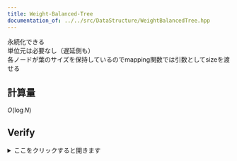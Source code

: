 ```yaml
---
title: Weight-Balanced-Tree
documentation_of: ../../src/DataStructure/WeightBalancedTree.hpp
---
```


永続化できる \
単位元は必要なし（遅延側も）\
各ノードが葉のサイズを保持しているのでmapping関数では引数としてsizeを渡せる 
## 計算量
$O(\log N)$
## Verify
<details>
<summary>ここをクリックすると開きます</summary>

<input disabled="" type="checkbox"> [CODE FESTIVAL 2014 エキシビション B - カッコつけ](https://atcoder.jp/contests/code-festival-2014-exhibition/tasks/code_festival_exhibition_b) (insert, erase, prod)\
<input disabled="" type="checkbox"> [SoundHound Programming Contest 2018 Masters Tournament 本戦 (Open) E - Hash Swapping](https://atcoder.jp/contests/soundhound2018-summer-final-open/tasks/soundhound2018_summer_final_e) (split3, prod)\
<input disabled="" type="checkbox"> [2012年 日本情報オリンピック春合宿 copypaste - コピー＆ペースト](https://atcoder.jp/contests/joisc2012/tasks/joisc2012_copypaste) (融合永続, split, split3)\
<input disabled="" type="checkbox"> [AtCoder Regular Contest 030 D - グラフではない](https://atcoder.jp/contests/arc030/tasks/arc030_4) (融合永続, split3, apply, prod)\
<input disabled="" type="checkbox"> [洛谷 P5055 【模板】可持久化文艺平衡树](https://www.luogu.com.cn/problem/P5055) (全永続, insert, erase, prod, reverse, 強制オンラインクエリ)\
<input disabled="" type="checkbox"> [洛谷 P5350 序列](https://www.luogu.com.cn/problem/P5350) (融合永続, split3, apply, prod, reverse, ML厳しめ)\
<input disabled="" type="checkbox"> [洛谷 P5586 [P5350] 序列 (加强版)](https://www.luogu.com.cn/problem/P5586) (融合永続, split3, apply, prod, reverse, 強制オンラインクエリ)

</details>